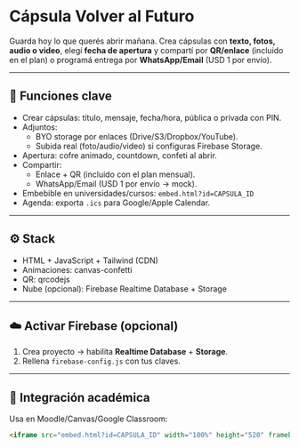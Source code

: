 # Cápsula Volver al Futuro

Guarda hoy lo que querés abrir mañana. Crea cápsulas con **texto, fotos, audio o video**, elegí **fecha de apertura** y compartí por **QR/enlace** (incluido en el plan) o programá entrega por **WhatsApp/Email** (USD 1 por envío).

---

## 🚀 Funciones clave

- Crear cápsulas: título, mensaje, fecha/hora, pública o privada con PIN.
- Adjuntos:
  - BYO storage por enlaces (Drive/S3/Dropbox/YouTube).
  - Subida real (foto/audio/video) si configuras Firebase Storage.
- Apertura: cofre animado, countdown, confeti al abrir.
- Compartir:
  - Enlace + QR (incluido con el plan mensual).
  - WhatsApp/Email (USD 1 por envío → mock).
- Embebible en universidades/cursos: `embed.html?id=CAPSULA_ID`
- Agenda: exporta `.ics` para Google/Apple Calendar.

---

## ⚙️ Stack
- HTML + JavaScript + Tailwind (CDN)
- Animaciones: canvas-confetti
- QR: qrcodejs
- Nube (opcional): Firebase Realtime Database + Storage

---

## ☁️ Activar Firebase (opcional)
1. Crea proyecto → habilita **Realtime Database** + **Storage**.
2. Rellena `firebase-config.js` con tus claves.

---

## 🧩 Integración académica
Usa en Moodle/Canvas/Google Classroom:

```html
<iframe src="embed.html?id=CAPSULA_ID" width="100%" height="520" frameborder="0"></iframe>
